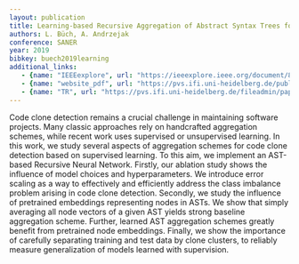 ```yaml
---
layout: publication
title: Learning-based Recursive Aggregation of Abstract Syntax Trees for Code Clone Detection
authors: L. Büch, A. Andrzejak
conference: SANER
year: 2019
bibkey: buech2019learning
additional_links:
   - {name: "IEEEexplore", url: "https://ieeexplore.ieee.org/document/8668039"}
   - {name: "website_pdf", url: "https://pvs.ifi.uni-heidelberg.de/publications/"}
   - {name: "TR", url: "https://pvs.ifi.uni-heidelberg.de/fileadmin/papers/2019/Buech-Andrzejak-SANER2019.pdf"}
---
```

Code clone detection remains a crucial challenge in maintaining software projects. Many classic approaches rely on handcrafted aggregation schemes, while recent work uses supervised or unsupervised learning. In this work, we study several aspects of aggregation schemes for code clone detection based on supervised learning. To this aim, we implement an AST-based Recursive Neural Network. Firstly, our ablation study shows the influence of model choices and hyperparameters. We introduce error scaling as a way to effectively and efficiently address the class imbalance problem arising in code clone detection. Secondly, we study the influence of pretrained embeddings representing nodes in ASTs. We show that simply averaging all node vectors of a given AST yields strong baseline aggregation scheme. Further, learned AST aggregation schemes greatly benefit from pretrained node embeddings. Finally, we show the importance of carefully separating training and test data by clone clusters, to reliably measure generalization of models learned with supervision.